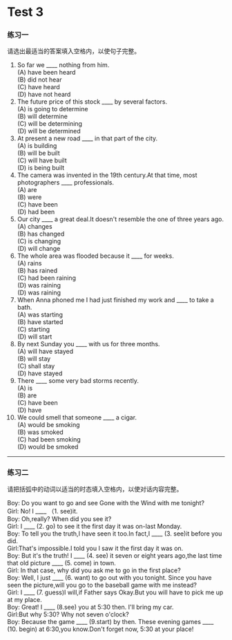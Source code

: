 # Test 3


### 练习一

请选出最适当的答案填入空格内，以使句子完整。

>  
1. So far we ____ nothing from him.  
(A) have been heard  
(B) did not hear  
(C) have heard  
(D) have not heard  
6. The future price of this stock ____ by several factors.  
(A) is going to determine  
(B) will determine  
(C) will be determining  
(D) will be determined  
2. At present a new road ____ in that part of the city.  
(A) is building  
(B) will be built  
(C) will have built  
(D) is being built  
7. The camera was invented in the 19th century.At that time, most photographers ____ professionals.  
(A) are  
(B) were  
(C) have been  
(D) had been  
3. Our city ____ a great deal.It doesn't resemble the one of three years ago.  
(A) changes  
(B) has changed  
(C) is changing  
(D) will change  
8. The whole area was flooded because it ____ for weeks.  
(A) rains  
(B) has rained  
(C) had been raining  
(D) was raining  
(D) was raining  
4. When Anna phoned me I had just finished my work and ____ to take a bath.  
(A) was starting  
(B) have started  
(C) starting  
(D) will start  
9. By next Sunday you ____ with us for three months.  
(A) will have stayed  
(B) will stay  
(C) shall stay  
(D) have stayed  
5. There ____ some very bad storms recently.  
(A) is  
(B) are  
(C) have been  
(D) have  
10. We could smell that someone ____ a cigar.  
(A) would be smoking  
(B) was smoked  
(C) had been smoking  
(D) would be smoked  


---


### 练习二



请把括弧中的动词以适当的时态填入空格内，以使对话内容完整。

>  
Boy: Do you want to go and see Gone with the Wind with me tonight?  
Girl: No! I ____ （1. see)it.  
Boy: Oh,really? When did you see it?  
Girl: I ____ (2. go) to see it the first day it was on-last Monday.  
Boy: To tell you the truth,I have seen it too.In fact,I ____ (3. see)it before you did.  
Girl:That's impossible.I told you I saw it the first day it was on.  
Boy: But it's the truth! I ____ (4. see) it seven or eight years ago,the last time that old picture ____ (5. come) in town.  
Girl: In that case, why did you ask me to go in the first place?  
Boy: Well, I just ____ (6. want) to go out with you tonight. Since you have
seen the picture,will you go to the baseball game with me instead?  
Girl: I ____ (7. guess)I will,if Father says Okay.But you will have to pick me up at my place.  
Boy: Great! I ____ (8.see) you at 5:30 then. I'll bring my car.  
Girl:But why 5:30? Why not seven o'clock?  
Boy: Because the game ____ (9.start) by then. These evening games ____ (10. begin) at 6:30,you know.Don't forget now, 5:30 at your place!  